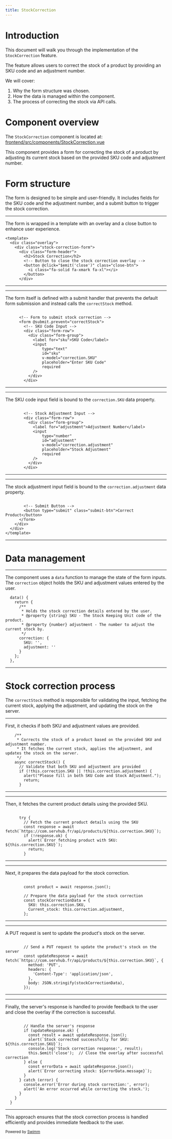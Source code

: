 ```yaml
---
title: StockCorrection
---
```

# Introduction

This document will walk you through the implementation of the <SwmToken path="/frontend/src/components/StockCorrection.vue" pos="2:7:7" line-data=" * RetailHub - StockCorrection.vue">`StockCorrection`</SwmToken> feature.

The feature allows users to correct the stock of a product by providing an SKU code and an adjustment number.

We will cover:

1. Why the form structure was chosen.
2. How the data is managed within the component.
3. The process of correcting the stock via API calls.

# Component overview

The <SwmToken path="/frontend/src/components/StockCorrection.vue" pos="2:7:7" line-data=" * RetailHub - StockCorrection.vue">`StockCorrection`</SwmToken> component is located at: <SwmPath>[frontend/src/components/StockCorrection.vue](/frontend/src/components/StockCorrection.vue)</SwmPath>

This component provides a form for correcting the stock of a product by adjusting its current stock based on the provided SKU code and adjustment number.

# Form structure

The form is designed to be simple and user-friendly. It includes fields for the SKU code and the adjustment number, and a submit button to trigger the stock correction.

<SwmSnippet path="/frontend/src/components/StockCorrection.vue" line="14">

---

The form is wrapped in a template with an overlay and a close button to enhance user experience.

```
<template>
  <div class="overlay">
    <div class="stock-correction-form">
      <div class="form-header">
        <h2>Stock Correction</h2>
        <!-- Button to close the stock correction overlay -->
        <button @click="$emit('close')" class="close-btn">
          <i class="fa-solid fa-xmark fa-xl"></i>
        </button>
      </div>
```

---

</SwmSnippet>

<SwmSnippet path="/frontend/src/components/StockCorrection.vue" line="24">

---

The form itself is defined with a submit handler that prevents the default form submission and instead calls the <SwmToken path="/frontend/src/components/StockCorrection.vue" pos="26:10:10" line-data="      &lt;form @submit.prevent=&quot;correctStock&quot;&gt;">`correctStock`</SwmToken> method.

```

      <!-- Form to submit stock correction -->
      <form @submit.prevent="correctStock">
        <!-- SKU Code Input -->
        <div class="form-row">
          <div class="form-group">
            <label for="sku">SKU Code</label>
            <input
                type="text"
                id="sku"
                v-model="correction.SKU"
                placeholder="Enter SKU Code"
                required
            />
          </div>
        </div>
```

---

</SwmSnippet>

<SwmSnippet path="/frontend/src/components/StockCorrection.vue" line="40">

---

The SKU code input field is bound to the <SwmToken path="/frontend/src/components/StockCorrection.vue" pos="34:6:8" line-data="                v-model=&quot;correction.SKU&quot;">`correction.SKU`</SwmToken> data property.

```

        <!-- Stock Adjustment Input -->
        <div class="form-row">
          <div class="form-group">
            <label for="adjustment">Adjustment Number</label>
            <input
                type="number"
                id="adjustment"
                v-model="correction.adjustment"
                placeholder="Stock Adjustment"
                required
            />
          </div>
        </div>
```

---

</SwmSnippet>

<SwmSnippet path="/frontend/src/components/StockCorrection.vue" line="54">

---

The stock adjustment input field is bound to the <SwmToken path="/frontend/src/components/StockCorrection.vue" pos="48:6:8" line-data="                v-model=&quot;correction.adjustment&quot;">`correction.adjustment`</SwmToken> data property.

```

        <!-- Submit Button -->
        <button type="submit" class="submit-btn">Correct Product</button>
      </form>
    </div>
  </div>
</template>
```

---

</SwmSnippet>

# Data management

<SwmSnippet path="/frontend/src/components/StockCorrection.vue" line="64">

---

The component uses a <SwmToken path="/frontend/src/components/StockCorrection.vue" pos="64:1:1" line-data="  data() {">`data`</SwmToken> function to manage the state of the form inputs. The <SwmToken path="/frontend/src/components/StockCorrection.vue" pos="67:9:9" line-data="       * Holds the stock correction details entered by the user.">`correction`</SwmToken> object holds the SKU and adjustment values entered by the user.

```
  data() {
    return {
      /**
       * Holds the stock correction details entered by the user.
       * @property {string} SKU - The Stock Keeping Unit code of the product.
       * @property {number} adjustment - The number to adjust the current stock by.
       */
      correction: {
        SKU: '',
        adjustment: ''
      }
    };
  },
```

---

</SwmSnippet>

# Stock correction process

The <SwmToken path="/frontend/src/components/StockCorrection.vue" pos="26:10:10" line-data="      &lt;form @submit.prevent=&quot;correctStock&quot;&gt;">`correctStock`</SwmToken> method is responsible for validating the input, fetching the current stock, applying the adjustment, and updating the stock on the server.

<SwmSnippet path="/frontend/src/components/StockCorrection.vue" line="79">

---

First, it checks if both SKU and adjustment values are provided.

```
    /**
     * Corrects the stock of a product based on the provided SKU and adjustment number.
     * It fetches the current stock, applies the adjustment, and updates the stock on the server.
     */
    async correctStock() {
      // Validate that both SKU and adjustment are provided
      if (!this.correction.SKU || !this.correction.adjustment) {
        alert("Please fill in both SKU Code and Stock Adjustment.");
        return;
      }
```

---

</SwmSnippet>

<SwmSnippet path="/frontend/src/components/StockCorrection.vue" line="89">

---

Then, it fetches the current product details using the provided SKU.

```

      try {
        // Fetch the current product details using the SKU
        const response = await fetch(`https://com.servhub.fr/api/products/${this.correction.SKU}`);
        if (!response.ok) {
          alert(`Error fetching product with SKU: ${this.correction.SKU}`);
          return;
        }
```

---

</SwmSnippet>

<SwmSnippet path="/frontend/src/components/StockCorrection.vue" line="97">

---

Next, it prepares the data payload for the stock correction.

```

        const product = await response.json();

        // Prepare the data payload for the stock correction
        const stockCorrectionData = {
          SKU: this.correction.SKU,
          Current_stock: this.correction.adjustment,
        };
```

---

</SwmSnippet>

<SwmSnippet path="/frontend/src/components/StockCorrection.vue" line="105">

---

A PUT request is sent to update the product's stock on the server.

```

        // Send a PUT request to update the product's stock on the server
        const updateResponse = await fetch(`https://com.servhub.fr/api/products/${this.correction.SKU}`, {
          method: 'PUT',
          headers: {
            'Content-Type': 'application/json',
          },
          body: JSON.stringify(stockCorrectionData),
        });
```

---

</SwmSnippet>

<SwmSnippet path="/frontend/src/components/StockCorrection.vue" line="114">

---

Finally, the server's response is handled to provide feedback to the user and close the overlay if the correction is successful.

```

        // Handle the server's response
        if (updateResponse.ok) {
          const result = await updateResponse.json();
          alert(`Stock corrected successfully for SKU: ${this.correction.SKU}`);
          console.log('Stock correction response:', result);
          this.$emit('close');  // Close the overlay after successful correction
        } else {
          const errorData = await updateResponse.json();
          alert(`Error correcting stock: ${errorData.message}`);
        }
      } catch (error) {
        console.error('Error during stock correction:', error);
        alert('An error occurred while correcting the stock.');
      }
    }
  }
```

---

</SwmSnippet>

This approach ensures that the stock correction process is handled efficiently and provides immediate feedback to the user.

<SwmMeta version="3.0.0" repo-id="Z2l0aHViJTNBJTNBUmV0YWlsSFVCLUZyb250ZW5kJTNBJTNBcmVtaWRlc2phcmRpbnM=" repo-name="RetailHUB-Frontend"><sup>Powered by [Swimm](https://app.swimm.io/)</sup></SwmMeta>
